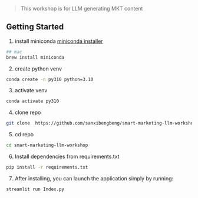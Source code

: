 > This workshop is for LLM generating MKT content

## Getting Started
1. install miniconda [miniconda installer](https://docs.conda.io/en/latest/miniconda.html)
```bash
## mac
brew install miniconda
```
2. create python venv
```bash
conda create -n py310 python=3.10
```
3. activate venv
```bash
conda activate py310
```
4. clone repo
```bash
git clone  https://github.com/sanxibengbeng/smart-marketing-llm-workshop
```
5. cd repo
```bash
cd smart-marketing-llm-workshop
```
6. Install dependencies from requirements.txt
```bash
pip install -r requirements.txt
```
7. After installing, you can launch the application simply by running:

```bash
streamlit run Index.py
```